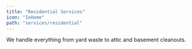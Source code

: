 ```yaml
---
title: "Residential Services"
icon: "IoHome"
path: "services/residential"
---
```


We handle everything from yard waste to attic and basement cleanouts.
